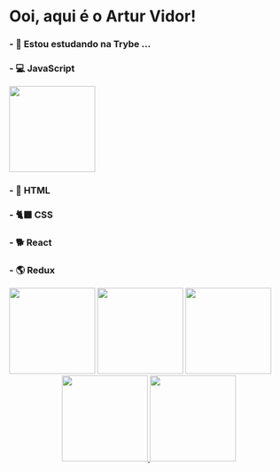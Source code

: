 <h1>Ooi, aqui é o Artur Vidor!</h1>

<h3>- 🌱 Estou estudando na Trybe ...</h3>
<div>
  <h3>- 💻 JavaScript</h3>
  <img height="155em" src="https://www.pikpng.com/pngl/b/382-3820251_understand-javascripts-this-keyword-in-depth-from-javascript.png" />
</div>
<h3>- 🎸 HTML</h3>
<h3>- 🐈‍⬛ CSS</h3>
<h3>- 🐕 React</h3>
<h3>- 🌎 Redux</h3>
<img height="155em" src="https://user-images.githubusercontent.com/90942386/187542014-c4f6c276-802e-4bd8-93c8-2d679a21f348.png" />

<img height="155em" src="https://upload.wikimedia.org/wikipedia/commons/thumb/6/61/HTML5_logo_and_wordmark.svg/2048px-HTML5_logo_and_wordmark.svg.png" />
<img height="155em" src="https://logospng.org/download/css-3/logo-css-3-2048.png" />

<div align="center">
  <a href="https://github.com/vidorartur">
  <img height="155em" src="https://github-readme-stats.vercel.app/api?username=vidorartur&theme=dark&show_icons=true"/>
  <img height="155em" src="https://github-readme-stats.vercel.app/api/top-langs/?username=vidorartur&layout=compact&langs_count=7&theme=dark"/>
</div>
